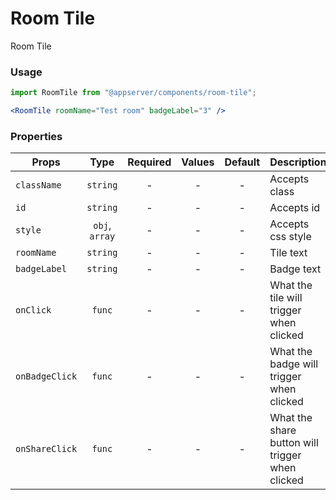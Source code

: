 # Room Tile

Room Tile

### Usage

```js
import RoomTile from "@appserver/components/room-tile";
```

```jsx
<RoomTile roomName="Test room" badgeLabel="3" />
```

### Properties

| Props          |      Type      | Required | Values | Default | Description                                     |
| -------------- | :------------: | :------: | :----: | :-----: | ----------------------------------------------- |
| `className`    |    `string`    |    -     |   -    |    -    | Accepts class                                   |
| `id`           |    `string`    |    -     |   -    |    -    | Accepts id                                      |
| `style`        | `obj`, `array` |    -     |   -    |    -    | Accepts css style                               |
| `roomName`     |    `string`    |    -     |   -    |    -    | Tile text                                       |
| `badgeLabel`   |    `string`    |    -     |   -    |    -    | Badge text                                      |
| `onClick`      |     `func`     |    -     |   -    |    -    | What the tile will trigger when clicked         |
| `onBadgeClick` |     `func`     |    -     |   -    |    -    | What the badge will trigger when clicked        |
| `onShareClick` |     `func`     |    -     |   -    |    -    | What the share button will trigger when clicked |
